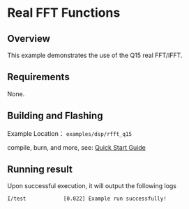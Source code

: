 # Real FFT Functions

## Overview

This example demonstrates the use of the Q15 real FFT/IFFT.

## Requirements

None.

## Building and Flashing

Example Location： `examples/dsp/rfft_q15`

compile, burn, and more, see: [Quick Start Guide](https://doc.winnermicro.net/w800/en/2.2-beta.2/get_started/index.html)

## Running result

Upon successful execution, it will output the following logs

```
I/test            [0.022] Example run successfully!
```


